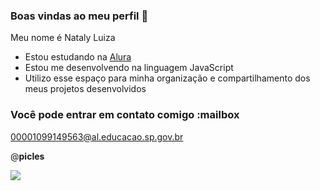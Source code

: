 ### Boas vindas ao meu perfil 💙

Meu nome é Nataly Luiza 

- Estou estudando na [Alura](https://www.alura.com.br)
- Estou me desenvolvendo na linguagem JavaScript
- Utilizo esse espaço para minha organização e compartilhamento dos meus projetos desenvolvidos

### Você pode entrar em contato comigo :mailbox

00001099149563@al.educacao.sp.gov.br

@__picles__

![](https://media1.tenor.com/m/2N5GDoyNGOoAAAAC/dancing-emoji.gif)
